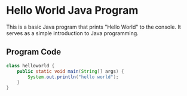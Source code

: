 # Hello World Java Program

This is a basic Java program that prints "Hello World" to the console. It serves as a simple introduction to Java programming.

## Program Code

```java
class helloworld {
    public static void main(String[] args) {
        System.out.println("hello world");
    }
}
